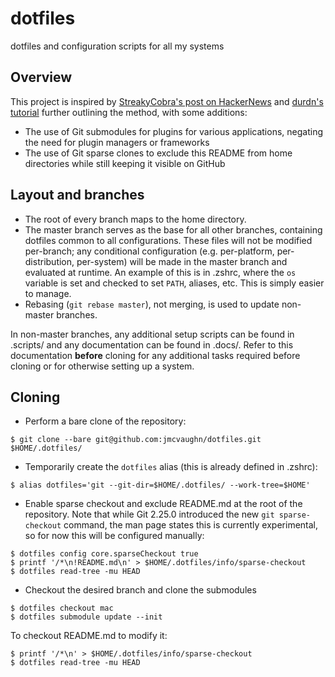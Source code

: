 # dotfiles
dotfiles and configuration scripts for all my systems

## Overview
This project is inspired by [StreakyCobra's post on HackerNews](https://news.ycombinator.com/item?id=11071754) and [durdn's tutorial](https://www.atlassian.com/git/tutorials/dotfiles) further outlining the method, with some additions:

- The use of Git submodules for plugins for various applications, negating the need for plugin managers or frameworks
- The use of Git sparse clones to exclude this README from home directories while still keeping it visible on GitHub

## Layout and branches
- The root of every branch maps to the home directory.
- The master branch serves as the base for all other branches, containing dotfiles common to all configurations. These files will not be modified per-branch; any conditional configuration (e.g. per-platform, per-distribution, per-system) will be made in the master branch and evaluated at runtime. An example of this is in .zshrc, where the `os` variable is set and checked to set `PATH`, aliases, etc. This is simply easier to manage.
- Rebasing (`git rebase master`), not merging, is used to update non-master branches.

In non-master branches, any additional setup scripts can be found in .scripts/ and any documentation can be found in .docs/. Refer to this documentation **before** cloning for any additional tasks required before cloning or for otherwise setting up a system.

## Cloning
- Perform a bare clone of the repository:
```
$ git clone --bare git@github.com:jmcvaughn/dotfiles.git $HOME/.dotfiles/
```

- Temporarily create the `dotfiles` alias (this is already defined in .zshrc):
```
$ alias dotfiles='git --git-dir=$HOME/.dotfiles/ --work-tree=$HOME'
```

- Enable sparse checkout and exclude README.md at the root of the repository. Note that while Git 2.25.0 introduced the new `git sparse-checkout` command, the man page states this is currently experimental, so for now this will be configured manually:
```
$ dotfiles config core.sparseCheckout true
$ printf '/*\n!README.md\n' > $HOME/.dotfiles/info/sparse-checkout
$ dotfiles read-tree -mu HEAD
```

- Checkout the desired branch and clone the submodules
```
$ dotfiles checkout mac
$ dotfiles submodule update --init
```

To checkout README.md to modify it:
```
$ printf '/*\n' > $HOME/.dotfiles/info/sparse-checkout
$ dotfiles read-tree -mu HEAD
```
